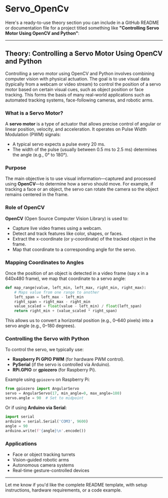 # Servo_OpenCv
Here's a ready-to-use theory section you can include in a GitHub README or documentation file for a project titled something like **"Controlling Servo Motor Using OpenCV and Python"**:

---

##  Theory: Controlling a Servo Motor Using OpenCV and Python

Controlling a servo motor using OpenCV and Python involves combining computer vision with physical actuation. The goal is to use visual data (typically from a webcam or video stream) to control the position of a servo motor based on certain visual cues, such as object position or face tracking. This forms the basis of many real-world applications such as automated tracking systems, face-following cameras, and robotic arms.

###  What is a Servo Motor?

A **servo motor** is a type of actuator that allows precise control of angular or linear position, velocity, and acceleration. It operates on Pulse Width Modulation (PWM) signals:

* A typical servo expects a pulse every 20 ms.
* The width of the pulse (usually between 0.5 ms to 2.5 ms) determines the angle (e.g., 0° to 180°).

### Purpose

The main objective is to use visual information—captured and processed using **OpenCV**—to determine how a servo should move. For example, if tracking a face or an object, the servo can rotate the camera so the object remains centered in the frame.

###  Role of OpenCV

**OpenCV** (Open Source Computer Vision Library) is used to:

* Capture live video frames using a webcam.
* Detect and track features like color, shapes, or faces.
* Extract the x-coordinate (or y-coordinate) of the tracked object in the frame.
* Map that coordinate to a corresponding angle for the servo.

###  Mapping Coordinates to Angles

Once the position of an object is detected in a video frame (say x in a 640x480 frame), we map that coordinate to a servo angle:

```python
def map_range(value, left_min, left_max, right_min, right_max):
    # Maps value from one range to another
    left_span = left_max - left_min
    right_span = right_max - right_min
    value_scaled = float(value - left_min) / float(left_span)
    return right_min + (value_scaled * right_span)
```

This allows us to convert a horizontal position (e.g., 0–640 pixels) into a servo angle (e.g., 0–180 degrees).

###  Controlling the Servo with Python

To control the servo, we typically use:

* **Raspberry Pi GPIO PWM** (for hardware PWM control).
* **PySerial** (if the servo is controlled via Arduino).
* **RPi.GPIO** or **gpiozero** (for Raspberry Pi).

Example using `gpiozero` on Raspberry Pi:

```python
from gpiozero import AngularServo
servo = AngularServo(17, min_angle=0, max_angle=180)
servo.angle = 90  # Set to midpoint
```

Or if using **Arduino via Serial**:

```python
import serial
arduino = serial.Serial('COM3', 9600)
angle = 90
arduino.write(f'{angle}\n'.encode())
```

###  Applications

* Face or object tracking turrets
* Vision-guided robotic arms
* Autonomous camera systems
* Real-time gesture-controlled devices

---

Let me know if you'd like the complete README template, with setup instructions, hardware requirements, or a code example.
